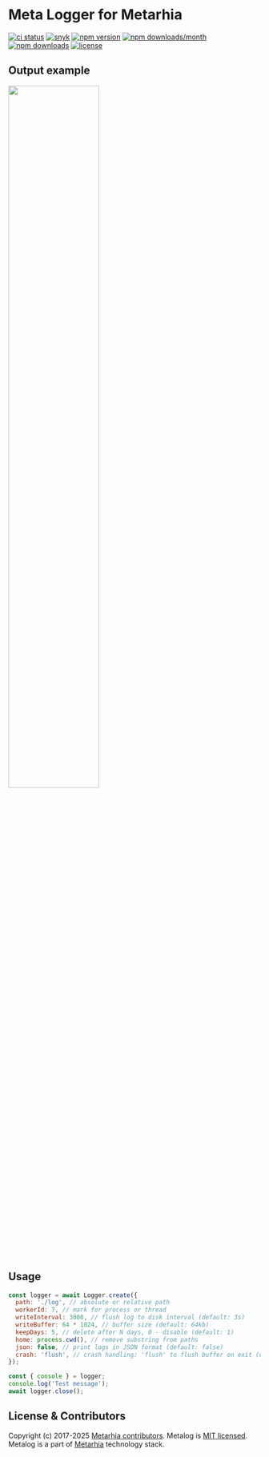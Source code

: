 # Meta Logger for Metarhia

[![ci status](https://github.com/metarhia/metalog/workflows/Testing%20CI/badge.svg)](https://github.com/metarhia/metalog/actions?query=workflow%3A%22Testing+CI%22+branch%3Amaster)
[![snyk](https://snyk.io/test/github/metarhia/impress/badge.svg)](https://snyk.io/test/github/metarhia/impress)
[![npm version](https://img.shields.io/npm/v/metalog.svg?style=flat)](https://www.npmjs.com/package/metalog)
[![npm downloads/month](https://img.shields.io/npm/dm/metalog.svg)](https://www.npmjs.com/package/metalog)
[![npm downloads](https://img.shields.io/npm/dt/metalog.svg)](https://www.npmjs.com/package/metalog)
[![license](https://img.shields.io/badge/license-MIT-blue.svg)](https://github.com/metarhia/metalog/blob/master/LICENSE)

## Output example

<img src="https://user-images.githubusercontent.com/4405297/111154959-7b99c700-859c-11eb-81bb-0f8398535106.png" width="60%"/>

## Usage

```js
const logger = await Logger.create({
  path: './log', // absolute or relative path
  workerId: 7, // mark for process or thread
  writeInterval: 3000, // flush log to disk interval (default: 3s)
  writeBuffer: 64 * 1024, // buffer size (default: 64kb)
  keepDays: 5, // delete after N days, 0 - disable (default: 1)
  home: process.cwd(), // remove substring from paths
  json: false, // print logs in JSON format (default: false)
  crash: 'flush', // crash handling: 'flush' to flush buffer on exit (optional)
});

const { console } = logger;
console.log('Test message');
await logger.close();
```

## License & Contributors

Copyright (c) 2017-2025 [Metarhia contributors](https://github.com/metarhia/metalog/graphs/contributors).
Metalog is [MIT licensed](./LICENSE).\
Metalog is a part of [Metarhia](https://github.com/metarhia) technology stack.
